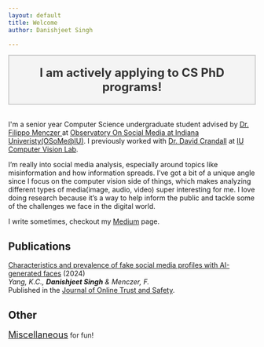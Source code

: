 ```yaml
---
layout: default
title: Welcome
author: Danishjeet Singh

---
```


<div style="background-color: #f4f4f4; color: #333; text-align: center; padding: 20px; font-size: 24px; font-weight: bold; border: 2px solid #ccc;">
    I am actively applying to CS PhD programs!
</div>
<br>

I'm a senior year Computer Science undergraduate student advised by 
[Dr. Filippo Menczer ](https://cnets.indiana.edu/fil) at 
[Observatory On Social Media at Indiana Univeristy(OSoMe@IU)](https://osome.iu.edu/). 
I previously worked with [Dr. David Crandall](https://homes.luddy.indiana.edu/djcran/) 
at [IU Computer Vision Lab](http://vision.soic.indiana.edu/).

I’m really into social media analysis, especially around topics like misinformation and how information spreads. I’ve got a bit of a unique angle since I focus on the computer vision side of things, which makes analyzing different types of media(image, audio, video) super interesting for me. I love doing research because it’s a way to help inform the public and tackle some of the challenges we face in the digital world.



I write sometimes, checkout my [Medium](https://singhdan.medium.com/) page.
 
## Publications
[Characteristics and prevalence of fake social media profiles with AI-generated faces](https://doi.org/10.54501/jots.v2i4.197) (2024)
<br> *Yang, K.C., <strong>Danishjeet Singh</strong> & Menczer, F.*
<br> Published in the [Journal of Online Trust and Safety](https://tsjournal.org/index.php/jots).


<!-- <!-- ## Projects <small>[[More Here]](./projects.html)</small> -->


## Other

<!-- <span style="font-size:18px;">[Blog](./blog.html)</span> for weekend projects and some deep knowledge work -->

<span style="font-size:18px;">[Miscellaneous](./misc.html)</span> for fun!
